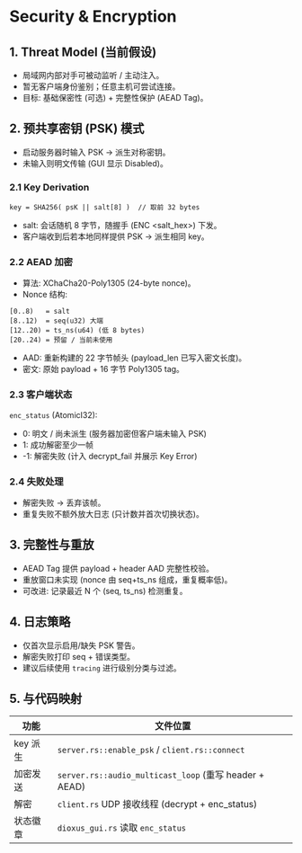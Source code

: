 # Security & Encryption

## 1. Threat Model (当前假设)
- 局域网内部对手可被动监听 / 主动注入。
- 暂无客户端身份鉴别；任意主机可尝试连接。
- 目标: 基础保密性 (可选) + 完整性保护 (AEAD Tag)。

## 2. 预共享密钥 (PSK) 模式
- 启动服务器时输入 PSK -> 派生对称密钥。
- 未输入则明文传输 (GUI 显示 Disabled)。

### 2.1 Key Derivation
```
key = SHA256( psK || salt[8] )  // 取前 32 bytes
```
- salt: 会话随机 8 字节，随握手 (ENC <salt_hex>) 下发。
- 客户端收到后若本地同样提供 PSK -> 派生相同 key。

### 2.2 AEAD 加密
- 算法: XChaCha20-Poly1305 (24-byte nonce)。
- Nonce 结构:
```
[0..8)   = salt
[8..12)  = seq(u32) 大端
[12..20) = ts_ns(u64) (低 8 bytes)
[20..24) = 预留 / 当前未使用
```
- AAD: 重新构建的 22 字节帧头 (payload_len 已写入密文长度)。
- 密文: 原始 payload + 16 字节 Poly1305 tag。

### 2.3 客户端状态
`enc_status` (AtomicI32):
- 0: 明文 / 尚未派生 (服务器加密但客户端未输入 PSK)
- 1: 成功解密至少一帧
- -1: 解密失败 (计入 decrypt_fail 并展示 Key Error)

### 2.4 失败处理
- 解密失败 -> 丢弃该帧。
- 重复失败不额外放大日志 (只计数并首次切换状态)。

## 3. 完整性与重放
- AEAD Tag 提供 payload + header AAD 完整性校验。
- 重放窗口未实现 (nonce 由 seq+ts_ns 组成，重复概率低)。
- 可改进: 记录最近 N 个 (seq, ts_ns) 检测重复。

## 4. 日志策略
- 仅首次显示启用/缺失 PSK 警告。
- 解密失败打印 seq + 错误类型。
- 建议后续使用 `tracing` 进行级别分类与过滤。

## 5. 与代码映射
| 功能 | 文件位置 |
|------|----------|
| key 派生 | `server.rs::enable_psk` / `client.rs::connect` |
| 加密发送 | `server.rs::audio_multicast_loop` (重写 header + AEAD) |
| 解密 | `client.rs` UDP 接收线程 (decrypt + enc_status) |
| 状态徽章 | `dioxus_gui.rs` 读取 `enc_status` |

